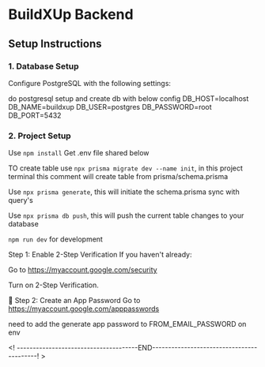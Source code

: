 # BuildXUp Backend

## Setup Instructions

<!-- step 1: -->
### 1. Database Setup
Configure PostgreSQL with the following settings:

do postgresql setup and create db with below config
DB_HOST=localhost
DB_NAME=buildxup
DB_USER=postgres
DB_PASSWORD=root
DB_PORT=5432

<!-- step 2: -->
### 2. Project Setup
Use `npm install`
Get .env file shared below

<!-- step 3: -->
TO create table use `npx prisma migrate dev --name init`,  in this project terminal this comment will create table from prisma/schema.prisma

<!-- step 4: -->
Use `npx prisma generate`, this will initiate the schema.prisma sync with query's

<!-- step 5: -->
Use `npx prisma db push`, this will push the current table changes to your database

<!-- step 5: -->
`npm run dev` for development


<!-- Email OTP -->
Step 1: Enable 2-Step Verification
If you haven't already:

Go to https://myaccount.google.com/security

Turn on 2-Step Verification.

🔑 Step 2: Create an App Password
Go to https://myaccount.google.com/apppasswords

need to add the generate app password to FROM_EMAIL_PASSWORD on env


<! --------------------------------------END------------------------------------------! >